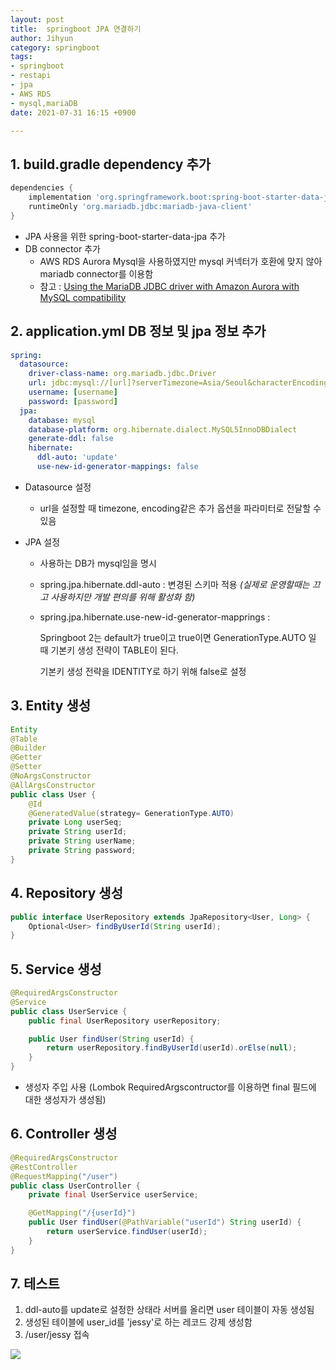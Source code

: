 ```yaml
---
layout: post
title:  springboot JPA 연결하기
author: Jihyun
category: springboot
tags:
- springboot
- restapi
- jpa
- AWS RDS
- mysql,mariaDB
date: 2021-07-31 16:15 +0900

---
```




## 1. build.gradle dependency 추가

```groovy
dependencies {
    implementation 'org.springframework.boot:spring-boot-starter-data-jpa'
    runtimeOnly 'org.mariadb.jdbc:mariadb-java-client'
}
```

- JPA 사용을 위한 spring-boot-starter-data-jpa 추가
- DB connector 추가
  - AWS RDS Aurora Mysql을 사용하였지만 mysql 커넥터가 호환에 맞지 않아 mariadb connector를 이용함
  - 참고 : [Using the MariaDB JDBC driver with Amazon Aurora with MySQL compatibility](https://aws.amazon.com/ko/blogs/database/using-the-mariadb-jdbc-driver-with-amazon-aurora-with-mysql-compatibility/)



## 2. application.yml DB 정보 및 jpa 정보 추가

```yaml
spring:
  datasource:
    driver-class-name: org.mariadb.jdbc.Driver
    url: jdbc:mysql://[url]?serverTimezone=Asia/Seoul&characterEncoding=UTF-8
    username: [username]
    password: [password]
  jpa:
    database: mysql
    database-platform: org.hibernate.dialect.MySQL5InnoDBDialect
    generate-ddl: false
    hibernate:
      ddl-auto: 'update'
      use-new-id-generator-mappings: false
```

- Datasource 설정

  - url을 설정할 때 timezone, encoding같은 추가 옵션을 파라미터로 전달할 수 있음

- JPA 설정

  - 사용하는 DB가 mysql임을 명시

  - spring.jpa.hibernate.ddl-auto : 변경된 스키마 적용 *(실제로 운영할때는 끄고 사용하지만 개발 편의를 위해 활성화 함)*

  - spring.jpa.hibernate.use-new-id-generator-mapprings : 

    Springboot 2는 default가 true이고 true이면 GenerationType.AUTO 일 때 기본키 생성 전략이 TABLE이 된다.

    기본키 생성 전략을 IDENTITY로 하기 위해 false로 설정



## 3. Entity 생성

```java
Entity
@Table
@Builder
@Getter
@Setter
@NoArgsConstructor
@AllArgsConstructor
public class User {
    @Id
    @GeneratedValue(strategy= GenerationType.AUTO)
    private Long userSeq;
    private String userId;
    private String userName;
    private String password;
}
```



## 4. Repository 생성

```java
public interface UserRepository extends JpaRepository<User, Long> {
    Optional<User> findByUserId(String userId);
}
```



## 5. Service 생성

```java
@RequiredArgsConstructor
@Service
public class UserService {
    public final UserRepository userRepository;

    public User findUser(String userId) {
        return userRepository.findByUserId(userId).orElse(null);
    }
}
```

- 생성자 주입 사용 (Lombok RequiredArgscontructor를 이용하면 final 필드에 대한 생성자가 생성됨)



## 6. Controller 생성

```java
@RequiredArgsConstructor
@RestController
@RequestMapping("/user")
public class UserController {
    private final UserService userService;

    @GetMapping("/{userId}")
    public User findUser(@PathVariable("userId") String userId) {
        return userService.findUser(userId);
    }
}
```



## 7. 테스트

1) ddl-auto를 update로 설정한 상태라 서버를 올리면 user 테이블이 자동 생성됨
2) 생성된 테이블에 user_id를 'jessy'로 하는 레코드 강제 생성함
3) /user/jessy 접속

![](https://jihyun416.github.io/assets/springboot_1_7.png)